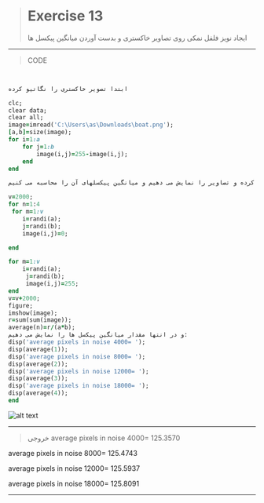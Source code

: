
> # Exercise 13
> ایجاد نویز فلفل نمکی روی تصاویر خاکستری و بدست آوردن میانگین پیکسل ها
***
>CODE


```ruby
 

ابتدا تصویر خاکستری را نگاتیو کرده

clc;
clear data;
clear all;
image=imread('C:\Users\as\Downloads\boat.png');
[a,b]=size(image);
for i=1:a
    for j=1:b
        image(i,j)=255-image(i,j);
    end 
end

سپس با 4 عدد مختلف نویز فلفل نمکی را اعمال کرده و تصاویر را نمایش می دهیم و میانگین پیکسلهای آن را محاسبه می کنیم:

v=2000;
for n=1:4
 for m=1:v
    i=randi(a);
    j=randi(b);
    image(i,j)=0;

end

for m=1:v
    i=randi(a);
     j=randi(b);
     image(i,j)=255;
end
v=v+2000;
figure;
imshow(image);
r=sum(sum(image));
average(n)=r/(a*b);
و در انتها مقدار میانگین پیکسل ها را نمایش می دهیم:
disp('average pixels in noise 4000= ');
disp(average(1));
disp('average pixels in noise 8000= ');
disp(average(2));
disp('average pixels in noise 12000= ');
disp(average(3));
disp('average pixels in noise 18000= ');
disp(average(4));
end
```
![alt text](https://github.com/semnan-university-ai/image-processing-class/blob/2687c7cd96689152e04a67441b485851d3ee9add/excersiecs/alirezachaji/11/Exce11.1.png)
***


> خروجی
> average pixels in noise 4000= 
  125.3570

average pixels in noise 8000= 
  125.4743

average pixels in noise 12000= 
  125.5937

average pixels in noise 18000= 
  125.8091
>
***




